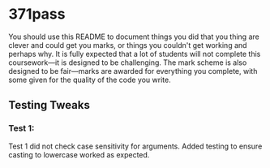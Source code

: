 # 371pass

You should use this README to document things you did that you thing are clever and could get you marks, or things you couldn't get working and perhaps why. It is fully expected that a lot of students will not complete this coursework—it is designed to be challenging. The mark scheme is also designed to be fair—marks are awarded for everything you complete, with some given for the quality of the code you write.

## Testing Tweaks
### Test 1:
Test 1 did not check case sensitivity for arguments. Added testing to ensure casting to lowercase worked as expected. 